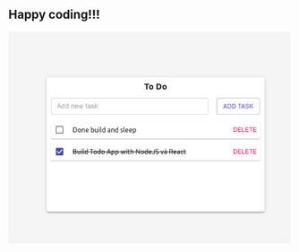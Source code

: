 ## Happy coding!!!

![screenshot app](https://github.com/vkhangstack/todoapp-MERN/blob/b5c45a58d0c82159a22981844b7c7971da60382a/todoapp.png)
